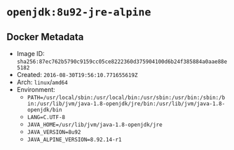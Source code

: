# `openjdk:8u92-jre-alpine`

## Docker Metadata

- Image ID: `sha256:87ec762b5790c9159cc05ce8222360d375904100d6b24f385884a0aae88e5182`
- Created: `2016-08-30T19:56:10.771655619Z`
- Arch: `linux`/`amd64`
- Environment:
  - `PATH=/usr/local/sbin:/usr/local/bin:/usr/sbin:/usr/bin:/sbin:/bin:/usr/lib/jvm/java-1.8-openjdk/jre/bin:/usr/lib/jvm/java-1.8-openjdk/bin`
  - `LANG=C.UTF-8`
  - `JAVA_HOME=/usr/lib/jvm/java-1.8-openjdk/jre`
  - `JAVA_VERSION=8u92`
  - `JAVA_ALPINE_VERSION=8.92.14-r1`
